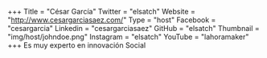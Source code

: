 +++
Title = "César García"
Twitter = "elsatch"
Website = "http://www.cesargarciasaez.com/"
Type = "host"
Facebook = "cesargarcia"
Linkedin = "cesargarciasaez"
GitHub = "elsatch"
Thumbnail = "img/host/johndoe.png"
Instagram = "elsatch"
YouTube = "lahoramaker"
+++
Es muy experto en innovación Social